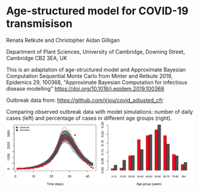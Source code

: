 # Age-structured model for COVID-19 transmisison
Renata Retkute and Christopher Aidan Gilligan

Department of Plant Sciences, University of Cambridge, Downing Street, Cambridge
CB2 3EA, UK

This is an adaptation of age-structured model and Approximate Bayesian Computation Sequential Monte Carlo from Minter and Retkute 2019, Epidemics 29, 100368, "Approximate Bayesian Computation for infectious disease modelling" https://doi.org/10.1016/j.epidem.2019.100368

Outbreak data from: https://github.com/jriou/covid_adjusted_cfr

Comparing observed outbreak data with model simulations: number of daily cases (left) and percentage of cases in different age groups (right).
![](ABC_COVID19_results.png)


